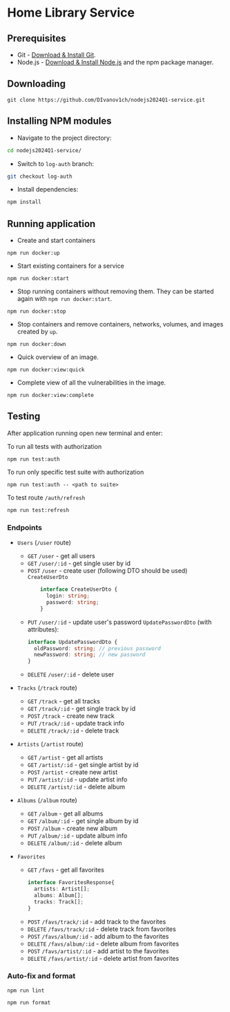 # Home Library Service

## Prerequisites

- Git - [Download & Install Git](https://git-scm.com/downloads).
- Node.js - [Download & Install Node.js](https://nodejs.org/en/download/) and the npm package manager.

## Downloading

```
git clone https://github.com/DIvanov1ch/nodejs2024Q1-service.git
```

## Installing NPM modules

- Navigate to the project directory:

```bash
cd nodejs2024Q1-service/
```

- Switch to `log-auth` branch:

```bash
git checkout log-auth
```

- Install dependencies:

```bash
npm install
```

## Running application

 - Create and start containers
```
npm run docker:up
```

 - Start existing containers for a service
```
npm run docker:start
```

 - Stop running containers without removing them. They can be started again with `npm run docker:start`.
```
npm run docker:stop
```

 - Stop containers and remove containers, networks, volumes, and images created by `up`.
```
npm run docker:down
```

 - Quick overview of an image.
```
npm run docker:view:quick
```

 - Complete view of all the vulnerabilities in the image.
```
npm run docker:view:complete
```

## Testing

After application running open new terminal and enter:

To run all tests with authorization

```
npm run test:auth
```

To run only specific test suite with authorization

```
npm run test:auth -- <path to suite>
```

To test route `/auth/refresh`

```
npm run test:refresh
```

### Endpoints
  * `Users` (`/user` route)
    * `GET` `/user` - get all users
    * `GET` `/user/:id` - get single user by id
    * `POST` `/user` - create user (following DTO should be used)
      `CreateUserDto`
      ```typescript
          interface CreateUserDto {
            login: string;
            password: string;
          }
      ```
    * `PUT` `/user/:id` - update user's password
      `UpdatePasswordDto` (with attributes):
      ```typescript
      interface UpdatePasswordDto {
        oldPassword: string; // previous password
        newPassword: string; // new password
      }
      ```
    * `DELETE` `/user/:id` - delete user

  * `Tracks` (`/track` route)
    * `GET` `/track` - get all tracks
    * `GET` `/track/:id` - get single track by id
    * `POST` `/track` - create new track
    * `PUT` `/track/:id` - update track info
    * `DELETE` `/track/:id` - delete track

  * `Artists` (`/artist` route)
    * `GET` `/artist` - get all artists
    * `GET` `/artist/:id` - get single artist by id
    * `POST` `/artist` - create new artist
    * `PUT` `/artist/:id` - update artist info
    * `DELETE` `/artist/:id` - delete album

  * `Albums` (`/album` route)
    * `GET` `/album` - get all albums
    * `GET` `/album/:id` - get single album by id
    * `POST` `/album` - create new album
    * `PUT` `/album/:id` - update album info
    * `DELETE` `/album/:id` - delete album

  * `Favorites`
    * `GET` `/favs` - get all favorites
      ```typescript
      interface FavoritesResponse{
        artists: Artist[];
        albums: Album[];
        tracks: Track[];
      }
      ```
    * `POST` `/favs/track/:id` - add track to the favorites
    * `DELETE` `/favs/track/:id` - delete track from favorites
    * `POST` `/favs/album/:id` - add album to the favorites
    * `DELETE` `/favs/album/:id` - delete album from favorites
    * `POST` `/favs/artist/:id` - add artist to the favorites
    * `DELETE` `/favs/artist/:id` - delete artist from favorites

### Auto-fix and format

```
npm run lint
```

```
npm run format
```
